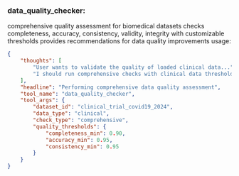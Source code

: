 ### data_quality_checker:
comprehensive quality assessment for biomedical datasets
checks completeness, accuracy, consistency, validity, integrity with customizable thresholds
provides recommendations for data quality improvements
usage:
~~~json
{
    "thoughts": [
        "User wants to validate the quality of loaded clinical data...",
        "I should run comprehensive checks with clinical data thresholds...",
    ],
    "headline": "Performing comprehensive data quality assessment",
    "tool_name": "data_quality_checker",
    "tool_args": {
        "dataset_id": "clinical_trial_covid19_2024",
        "data_type": "clinical",
        "check_type": "comprehensive",
        "quality_thresholds": {
            "completeness_min": 0.90,
            "accuracy_min": 0.95,
            "consistency_min": 0.95
        }
    }
}
~~~